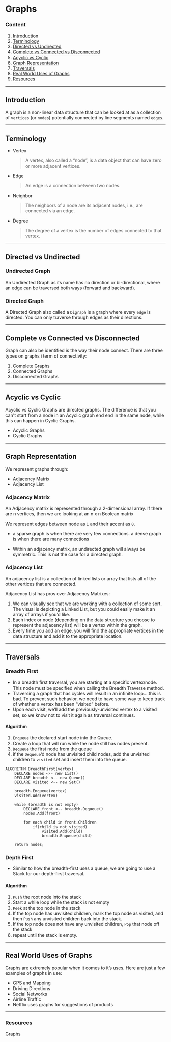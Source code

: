 # Graphs

### Content

1. [Introduction](#introduction)
1. [Terminology](#terminology)
1. [Directed vs Undirected](#directed-vs-undirected)
1. [Complete vs Connected vs Disconnected](#complete-vs-connected-vs-disconnected)
1. [Acyclic vs Cyclic](#acyclic-vs-cyclic)
1. [Graph Representation](#graph-representation)
1. [Traversals](#traversals)
1. [Real World Uses of Graphs](#real-world-uses-of-graphs)
1. [Resources](#resources)

---

## Introduction

A graph is a non-linear data structure that can be looked at as a collection of `vertices` (or `nodes`) potentially connected by line segments named `edges`.

---

## Terminology

- Vertex
  > A vertex, also called a “node”, is a data object that can have zero or more adjacent vertices.
- Edge
  > An edge is a connection between two nodes.
- Neighbor
  > The neighbors of a node are its adjacent nodes, i.e., are connected via an edge.
- Degree
  > The degree of a vertex is the number of edges connected to that vertex.

---

## Directed vs Undirected

### Undirected Graph

An Undirected Graph as its name has no direction or bi-directional, where an edge can be traversed both ways (forward and backward).

### Directed Graph

A Directed Graph also called a `Digraph` is a graph where every `edge` is directed. You can only traverse through edges as their directions.

---

## Complete vs Connected vs Disconnected

Graph can also be identified is the way their node connect. There are three types on graphs i term of connectivity:

1. Complete Graphs
1. Connected Graphs
1. Disconnected Graphs

---

## Acyclic vs Cyclic

Acyclic vs Cyclic Graphs are directed graphs. The difference is that you can't start from a node in an Acyclic graph end end in the same node, while this can happen in Cyclic Graphs.

- Acyclic Graphs
- Cyclic Graphs

---

## Graph Representation

We represent graphs through:

- Adjacency Matrix
- Adjacency List

### Adjacency Matrix

An Adjacency matrix is represented through a 2-dimensional array. If there are n vertices, then we are looking at an n x n Boolean matrix

We represent edges between node as `1` and their accent as `0`.

- a sparse graph is when there are very few connections. a dense graph is when there are many connections

- Within an adjacency matrix, an undirected graph will always be symmetric. This is not the case for a directed graph.

### Adjacency List

An adjacency list is a collection of linked lists or array that lists all of the other vertices that are connected.

Adjacency List has pros over Adjacency Matrixes:

1. We can visually see that we are working with a collection of some sort. The visual is depicting a Linked List, but you could easily make it an array of arrays if you’d like.
2. Each index or node (depending on the data structure you choose to represent the adjacency list) will be a vertex within the graph.
3. Every time you add an edge, you will find the appropriate vertices in the data structure and add it to the appropriate location.

---

## Traversals

### Breadth First

- In a breadth first traversal, you are starting at a specific vertex/node. This node must be specified when calling the Breadth Traverse method.
- Traversing a graph that has cycles will result in an infinite loop….this is bad. To prevent such behavior, we need to have some way to keep track of whether a vertex has been “visited” before.
- Upon each visit, we’ll add the previously-unvisited vertex to a visited set, so we know not to visit it again as traversal continues.

#### Algorithm

1. `Enqueue` the declared start node into the Queue.
2. Create a loop that will run while the node still has nodes present.
3. `Dequeue` the first node from the queue
4. if the `Dequeue`‘d node has unvisited child nodes, add the unvisited children to `visited` set and insert them into the queue.

```
ALGORITHM BreadthFirst(vertex)
    DECLARE nodes <-- new List()
    DECLARE breadth <-- new Queue()
    DECLARE visited <-- new Set()

    breadth.Enqueue(vertex)
    visited.Add(vertex)

    while (breadth is not empty)
        DECLARE front <-- breadth.Dequeue()
        nodes.Add(front)

        for each child in front.Children
            if(child is not visited)
                visited.Add(child)
                breadth.Enqueue(child)

    return nodes;
```

### Depth First

- Similar to how the breadth-first uses a queue, we are going to use a Stack for our depth-first traversal.

#### Algorithm

1. `Push` the root node into the stack
2. Start a while loop while the stack is not empty
3. `Peek` at the top node in the stack
4. If the top node has unvisited children, mark the top node as visited, and then `Push` any unvisited children back into the stack.
5. If the top node does not have any unvisited children, `Pop` that node off the stack
6. repeat until the stack is empty.

---

## Real World Uses of Graphs

Graphs are extremely popular when it comes to it’s uses. Here are just a few examples of graphs in use:

- GPS and Mapping
- Driving Directions
- Social Networks
- Airline Traffic
- Netflix uses graphs for suggestions of products

---

### Resources

[Graphs](https://codefellows.github.io/common_curriculum/data_structures_and_algorithms/Code_401/class-35/resources/graphs.html)
